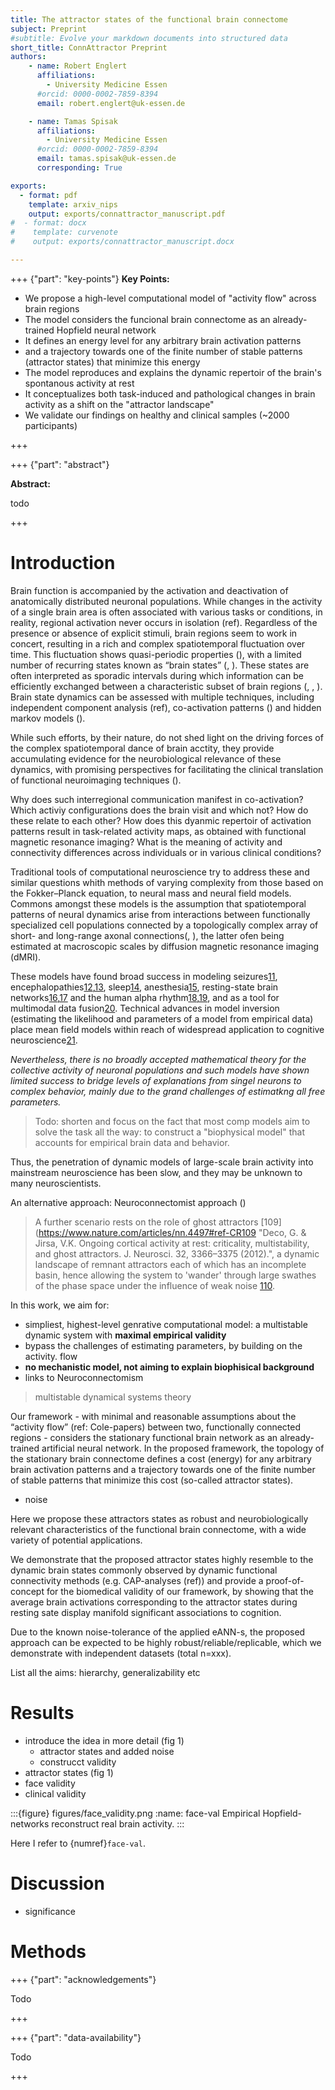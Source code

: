 ```yaml
---
title: The attractor states of the functional brain connectome
subject: Preprint
#subtitle: Evolve your markdown documents into structured data
short_title: ConnAttractor Preprint
authors:
    - name: Robert Englert
      affiliations:
        - University Medicine Essen
      #orcid: 0000-0002-7859-8394
      email: robert.englert@uk-essen.de

    - name: Tamas Spisak
      affiliations:
        - University Medicine Essen
      #orcid: 0000-0002-7859-8394
      email: tamas.spisak@uk-essen.de
      corresponding: True

exports:
  - format: pdf
    template: arxiv_nips
    output: exports/connattractor_manuscript.pdf
#  - format: docx
#    template: curvenote
#    output: exports/connattractor_manuscript.docx

---
```

+++ {"part": "key-points"}
**Key Points:**

- We propose a high-level computational model of "activity flow" across brain regions
- The model considers the funcional brain connectome as an already-trained Hopfield neural network
- It defines an energy level for any arbitrary brain activation patterns
- and a trajectory towards one of the finite number of stable patterns (attractor states) that minimize this energy
- The model reproduces and explains the dynamic repertoir of the brain's spontanous activity at rest
- It conceptualizes both task-induced and pathological changes in brain activity as a shift on the "attractor landscape"
- We validate our findings on healthy and clinical samples (~2000 participants)

+++

+++ {"part": "abstract"}

**Abstract:**

todo

+++

# Introduction



Brain function is accompanied by the activation and deactivation of anatomically distributed neuronal populations. While changes in the activity of a single brain area is often associated with various tasks or conditions, in reality, regional activation never occurs in isolation (ref). Regardless of the presence or absence of explicit stimuli, brain regions seem to work in concert, resulting in a rich and complex spatiotemporal fluctuation over time. This fluctuation shows quasi-periodic properties ([](https://doi.org/10.1016/j.neuroimage.2013.09.029 "Persistent link using digital object identifier")), with a limited number of recurring states known as “brain states” ([](https://doi.org/10.1016/j.cub.2019.06.017), [](https://doi.org/10.1073/pnas.1705120114)). These states are often interpreted as sporadic intervals during which information can be efficiently exchanged between a characteristic subset of brain regions ([](https://doi.org/10.1016/j.neuroimage.2013.05.079), [](https://doi.org/10.1073/pnas.1216856110), [](https://doi.org/10.1073/pnas.1400181111)). Brain state dynamics can be assessed with multiple techniques, including independent component analysis (ref), co-activation patterns ([](https://doi.org/10.1073/pnas.1216856110)) and hidden markov models ([](https://doi.org/10.1073/pnas.1705120114)).

While such efforts, by their nature, do not shed light on the driving forces of the complex spatiotemporal dance of brain acctity, they provide accumulating evidence for the neurobiological relevance of these dynamics, with promising perspectives for facilitating the clinical translation of functional neuroimaging techniques ([](https://doi.org/10.1038/s41591-020-1142-7)).

Why does such interregional communication manifest in co-activation? Which activiy configurations does the brain visit and which not? How do these relate to each other? How does this dyanmic repertoir of activation patterns result in task-related activity maps, as obtained with functional magnetic resonance imaging? What is the meaning of activity and connectivity differences across individuals or in various clinical conditions?

Traditional tools of computational neuroscience try to address these and similar questions whith methods of varying complexity from those based on the Fokker–Planck equation, to neural mass and neural field models. Commons amongst these models is the assumption that spatiotemporal patterns of neural dynamics arise from interactions between functionally specialized cell populations connected by a topologically complex array of short- and long-range axonal connections([](https://doi.org/10.1038/nrn2575), [](https://doi.org/10.1038/nrn3962)), the latter ofen being estimated at macroscopic scales by diffusion magnetic resonance imaging (dMRI).

These models have found broad success in modeling seizures[11](https://www.nature.com/articles/nn.4497#ref-CR11 "Breakspear, M. et al. A unifying explanation of primary generalized seizures through nonlinear brain modeling and bifurcation analysis. Cereb. Cortex 16, 1296–1313 (2006)."), encephalopathies[12](https://www.nature.com/articles/nn.4497#ref-CR12 "Roberts, J.A., Iyer, K.K., Finnigan, S., Vanhatalo, S. & Breakspear, M. Scale-free bursting in human cortex following hypoxia at birth. J. Neurosci. 34, 6557–6572 (2014)."),[13](https://www.nature.com/articles/nn.4497#ref-CR13 "Bojak, I., Stoyanov, Z.V. & Liley, D.T. Emergence of spatially heterogeneous burst suppression in a neural field model of electrocortical activity. Front. Syst. Neurosci. 9, 18 (2015)."), sleep[14](https://www.nature.com/articles/nn.4497#ref-CR14 "Phillips, A.J. & Robinson, P.A. A quantitative model of sleep-wake dynamics based on the physiology of the brainstem ascending arousal system. J. Biol. Rhythms 22, 167–179 (2007)."), anesthesia[15](https://www.nature.com/articles/nn.4497#ref-CR15 "Bojak, I. & Liley, D.T. Modeling the effects of anesthesia on the electroencephalogram. Phys. Rev. E 71, 041902 (2005)."), resting-state brain networks[16](https://www.nature.com/articles/nn.4497#ref-CR16 "Honey, C.J., Kötter, R., Breakspear, M. & Sporns, O. Network structure of cerebral cortex shapes functional connectivity on multiple time scales. Proc. Natl. Acad. Sci. USA 104, 10240–10245 (2007)."),[17](https://www.nature.com/articles/nn.4497#ref-CR17 "Deco, G., Jirsa, V., McIntosh, A.R., Sporns, O. & Kötter, R. Key role of coupling, delay, and noise in resting brain fluctuations. Proc. Natl. Acad. Sci. USA 106, 10302–10307 (2009).") and the human alpha rhythm[18](https://www.nature.com/articles/nn.4497#ref-CR18 "Robinson, P.A., Rennie, C.J. & Rowe, D.L. Dynamics of large-scale brain activity in normal arousal states and epileptic seizures. Phys. Rev. E 65, 041924 (2002)."),[19](https://www.nature.com/articles/nn.4497#ref-CR19 "Freyer, F. et al. Biophysical mechanisms of multistability in resting-state cortical rhythms. J. Neurosci. 31, 6353–6361 (2011)."), and as a tool for multimodal data fusion[20](https://www.nature.com/articles/nn.4497#ref-CR20 "Valdes-Sosa, P.A. et al. Model driven EEG/fMRI fusion of brain oscillations. Hum. Brain Mapp. 30, 2701–2721 (2009)."). Technical advances in model inversion (estimating the likelihood and parameters of a model from empirical data) place mean field models within reach of widespread application to cognitive neuroscience[21](https://www.nature.com/articles/nn.4497#ref-CR21 "Daunizeau, J., Stephan, K.E. & Friston, K.J. Stochastic dynamic causal modelling of fMRI data: should we care about neural noise? Neuroimage 62, 464–481 (2012).").

*Nevertheless, there is no broadly accepted mathematical theory for the collective activity of neuronal populations and such models have shown limited success to bridge levels of explanations from singel neurons to complex behavior, mainly due to the grand challenges of estimatkng all free parameters.*

> Todo: shorten and focus on the fact that most comp models aim to solve the task all the way: to construct a "biophysical model" that accounts for empirical brain data and behavior.

Thus, the penetration of dynamic models of large-scale brain activity into mainstream neuroscience has been slow, and they may be unknown to many neuroscientists.

An alternative approach: Neuroconnectomist approach ([](https://doi.org/10.1038/s41583-023-00705-w))

> A further scenario rests on the role of ghost attractors [109](https://www.nature.com/articles/nn.4497#ref-CR109 "Deco, G. & Jirsa, V.K. Ongoing cortical activity at rest: criticality, multistability, and ghost attractors. J. Neurosci. 32, 3366–3375 (2012).", a dynamic landscape of remnant attractors each of which has an incomplete basin, hence allowing the system to 'wander' through large swathes of the phase space under the influence of weak noise [110](https://www.nature.com/articles/nn.4497#ref-CR110 "Tsuda, I. Toward an interpretation of dynamic neural activity in terms of chaotic dynamical systems. Behav. Brain Sci. 24, 793–810 discussion 810–848 (2001).").

In this work, we aim for:

- simpliest, highest-level genrative computational model: a multistable dynamic system with **maximal empirical validity**
- bypass the challenges of estimating parameters, by  building on the activity. flow
- **no mechanistic model, not aiming to explain biophisical background**
- links to Neuroconnectomism

> multistable
> dynamical systems theory

Our framework - with minimal and reasonable assumptions about the “activity flow” (ref: Cole-papers) between two, functionally connected regions - considers the stationary functional brain network as an already-trained artificial neural network.  In the proposed framework, the topology of the stationary brain connectome defines a cost (energy) for any arbitrary brain activation patterns and a trajectory towards one of the finite number of stable patterns that minimize this cost (so-called attractor states).

- noise

Here we propose these attractors states as robust and neurobiologically relevant characteristics of the functional brain connectome, with a wide variety of potential applications.

We demonstrate that the proposed attractor states highly resemble to the dynamic brain states commonly observed by dynamic functional connectivity methods (e.g. CAP-analyses (ref)) and provide a proof-of-concept for the biomedical validity of our framework, by showing that the average brain activations corresponding to the attractor states during resting sate display manifold significant associations to cognition.

Due to the known noise-tolerance of the applied eANN-s, the proposed approach can be expected to be highly robust/reliable/replicable, which we demonstrate with independent datasets (total n=xxx).

List all the aims: hierarchy, generalizability etc

# Results

- introduce the idea in more detail (fig 1)
  - attractor states and added noise
  - construcct validity
- attractor states (fig 1)
- face validity
- clinical validity





:::{figure} figures/face_validity.png
:name: face-val
Empirical Hopfield-networks reconstruct real brain activity.
:::

Here I refer to {numref}`face-val`.

# Discussion

- significance

# Methods

+++ {"part": "acknowledgements"}

Todo

+++

+++ {"part": "data-availability"}

Todo

+++
